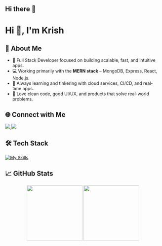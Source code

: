 ## Hi there 👋

<!--
**krishbaveja07/krishbaveja07** is a ✨ _special_ ✨ repository because its `README.md` (this file) appears on your GitHub profile.

Here are some ideas to get you started:

- 🔭 I’m currently working on ...
- 🌱 I’m currently learning ...
- 👯 I’m looking to collaborate on ...
- 🤔 I’m looking for help with ...
- 💬 Ask me about ...
- 📫 How to reach me: ...
- 😄 Pronouns: ...
- ⚡ Fun fact: ...
-->

# Hi 👋, I'm Krish

## 🚀 About Me
- 🔭 Full Stack Developer focused on building scalable, fast, and intuitive apps.
- 💻 Working primarily with the **MERN stack** – MongoDB, Express, React, Node.js.
- 🚧 Always learning and tinkering with cloud services, CI/CD, and real-time apps.
- 🎯 Love clean code, good UI/UX, and products that solve real-world problems.

## 🌐 Connect with Me
<a href="mailto:krishbaveja07@gmail.com" target="_blank">
  <img src="https://img.shields.io/badge/Gmail-D14836?style=for-the-badge&logo=gmail&logoColor=white" />
</a>
<a href="www.linkedin.com/in/krish-baveja" target="_blank">
  <img src="https://img.shields.io/badge/LinkedIn-blue?style=for-the-badge&logo=linkedin&logoColor=white" />
</a>

## 🛠️ Tech Stack
[![My Skills](https://skillicons.dev/icons?i=react,nodejs,express,mongodb,js,ts,html,css,tailwind,bootstrap,git,github,vscode,vercel,figma&perline=10)](#)

## 📈 GitHub Stats

<p align="center">
  <img height="180em" src="https://github-readme-stats.vercel.app/api?username=YourUsername&show_icons=true&theme=radical&count_private=true" />
  <img height="180em" src="https://github-readme-stats.vercel.app/api/top-langs/?username=YourUsername&layout=compact&theme=radical" />
</p>


